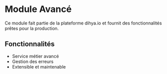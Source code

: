 # Module Avancé

Ce module fait partie de la plateforme dihya.io et fournit des fonctionnalités prêtes pour la production.

## Fonctionnalités
- Service métier avancé
- Gestion des erreurs
- Extensible et maintenable

